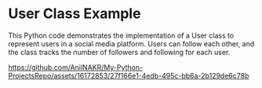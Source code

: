# User Class Example
This Python code demonstrates the implementation of a User class to represent users in a social media platform. Users can follow each other, and the class tracks the number of followers and following for each user.


https://github.com/AnilNAKR/My-Python-ProjectsRepo/assets/16172853/27f166e1-4edb-495c-bb6a-2b129de6c78b

